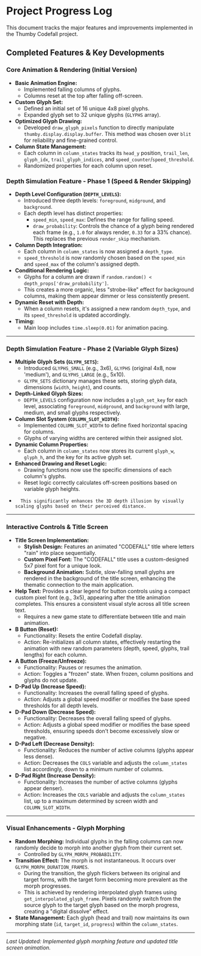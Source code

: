 # Project Progress Log

This document tracks the major features and improvements implemented in the Thumby Codefall project.

## Completed Features & Key Developments

### Core Animation & Rendering (Initial Version)

*   **Basic Animation Engine:**
    *   Implemented falling columns of glyphs.
    *   Columns reset at the top after falling off-screen.
*   **Custom Glyph Set:**
    *   Defined an initial set of 16 unique 4x8 pixel glyphs.
    *   Expanded glyph set to 32 unique glyphs (`GLYPHS` array).
*   **Optimized Glyph Drawing:**
    *   Developed `draw_glyph_pixels` function to directly manipulate `thumby.display.display.buffer`. This method was chosen over `blit` for reliability and fine-grained control.
*   **Column State Management:**
    *   Each column in `column_states` tracks its `head_y` position, `trail_len`, `glyph_idx`, `trail_glyph_indices`, and `speed_counter`/`speed_threshold`.
    *   Randomized properties for each column upon reset.

### Depth Simulation Feature - Phase 1 (Speed & Render Skipping)

*   **Depth Level Configuration (`DEPTH_LEVELS`):**
    *   Introduced three depth levels: `foreground`, `midground`, and `background`.
    *   Each depth level has distinct properties:
        *   `speed_min`, `speed_max`: Defines the range for falling speed.
        *   `draw_probability`: Controls the chance of a glyph being rendered each frame (e.g., `1.0` for always render, `0.33` for a 33% chance). This replaces the previous `render_skip` mechanism.
*   **Column Depth Integration:**
    *   Each column in `column_states` is now assigned a `depth_type`.
    *   `speed_threshold` is now randomly chosen based on the `speed_min` and `speed_max` of the column's assigned depth.
*   **Conditional Rendering Logic:**
    *   Glyphs for a column are drawn if `random.random() < depth_props['draw_probability']`.
    *   This creates a more organic, less "strobe-like" effect for background columns, making them appear dimmer or less consistently present.
*   **Dynamic Reset with Depth:**
    *   When a column resets, it's assigned a new random `depth_type`, and its `speed_threshold` is updated accordingly.
*   **Timing:**
    *   Main loop includes `time.sleep(0.01)` for animation pacing.

---

### Depth Simulation Feature - Phase 2 (Variable Glyph Sizes)

*   **Multiple Glyph Sets (`GLYPH_SETS`):**
    *   Introduced `GLYPHS_SMALL` (e.g., 3x6), `GLYPHS` (original 4x8, now 'medium'), and `GLYPHS_LARGE` (e.g., 5x10).
    *   `GLYPH_SETS` dictionary manages these sets, storing glyph data, dimensions (`width`, `height`), and counts.
*   **Depth-Linked Glyph Sizes:**
    *   `DEPTH_LEVELS` configuration now includes a `glyph_set_key` for each level, associating `foreground`, `midground`, and `background` with large, medium, and small glyphs respectively.
*   **Column Slot System (`COLUMN_SLOT_WIDTH`):**
    *   Implemented `COLUMN_SLOT_WIDTH` to define fixed horizontal spacing for columns.
    *   Glyphs of varying widths are centered within their assigned slot.
*   **Dynamic Column Properties:**
    *   Each column in `column_states` now stores its current `glyph_w`, `glyph_h`, and the key for its active glyph set.
*   **Enhanced Drawing and Reset Logic:**
    *   Drawing functions now use the specific dimensions of each column's glyphs.
    *   Reset logic correctly calculates off-screen positions based on variable glyph heights.
*       This significantly enhances the 3D depth illusion by visually scaling glyphs based on their perceived distance.

---
### Interactive Controls & Title Screen

*   **Title Screen Implementation:**
    *   **Stylish Design:** Features an animated "CODEFALL" title where letters "rain" into place sequentially.
    *   **Custom Pixel Font:** The "CODEFALL" title uses a custom-designed 5x7 pixel font for a unique look.
    *   **Background Animation:** Subtle, slow-falling small glyphs are rendered in the background of the title screen, enhancing the thematic connection to the main application.
*   **Help Text:** Provides a clear legend for button controls using a compact custom pixel font (e.g., 3x5), appearing after the title animation completes. This ensures a consistent visual style across all title screen text.
    *   Requires a new game state to differentiate between title and main animation.
*   **B Button (Reset):**
    *   Functionality: Resets the entire Codefall display.
    *   Action: Re-initializes all column states, effectively restarting the animation with new random parameters (depth, speed, glyphs, trail lengths) for each column.
*   **A Button (Freeze/Unfreeze):**
    *   Functionality: Pauses or resumes the animation.
    *   Action: Toggles a "frozen" state. When frozen, column positions and glyphs do not update.
*   **D-Pad Up (Increase Speed):**
    *   Functionality: Increases the overall falling speed of glyphs.
    *   Action: Adjusts a global speed modifier or modifies the base speed thresholds for all depth levels.
*   **D-Pad Down (Decrease Speed):**
    *   Functionality: Decreases the overall falling speed of glyphs.
    *   Action: Adjusts a global speed modifier or modifies the base speed thresholds, ensuring speeds don't become excessively slow or negative.
*   **D-Pad Left (Decrease Density):**
    *   Functionality: Reduces the number of active columns (glyphs appear less dense).
    *   Action: Decreases the `COLS` variable and adjusts the `column_states` list accordingly, down to a minimum number of columns.
*   **D-Pad Right (Increase Density):**
    *   Functionality: Increases the number of active columns (glyphs appear denser).
    *   Action: Increases the `COLS` variable and adjusts the `column_states` list, up to a maximum determined by screen width and `COLUMN_SLOT_WIDTH`.
---
### Visual Enhancements - Glyph Morphing

*   **Random Morphing:** Individual glyphs in the falling columns can now randomly decide to morph into another glyph from their current set.
    *   Controlled by `GLYPH_MORPH_PROBABILITY`.
*   **Transition Effect:** The morph is not instantaneous. It occurs over `GLYPH_MORPH_DURATION_FRAMES`.
    *   During the transition, the glyph flickers between its original and target forms, with the target form becoming more prevalent as the morph progresses.
    *   This is achieved by rendering interpolated glyph frames using `get_interpolated_glyph_frame`. Pixels randomly switch from the source glyph to the target glyph based on the morph progress, creating a "digital dissolve" effect.
*   **State Management:** Each glyph (head and trail) now maintains its own morphing state (`id`, `target_id`, `progress`) within the `column_states`.

---
*Last Updated: Implemented glyph morphing feature and updated title screen animation.*
